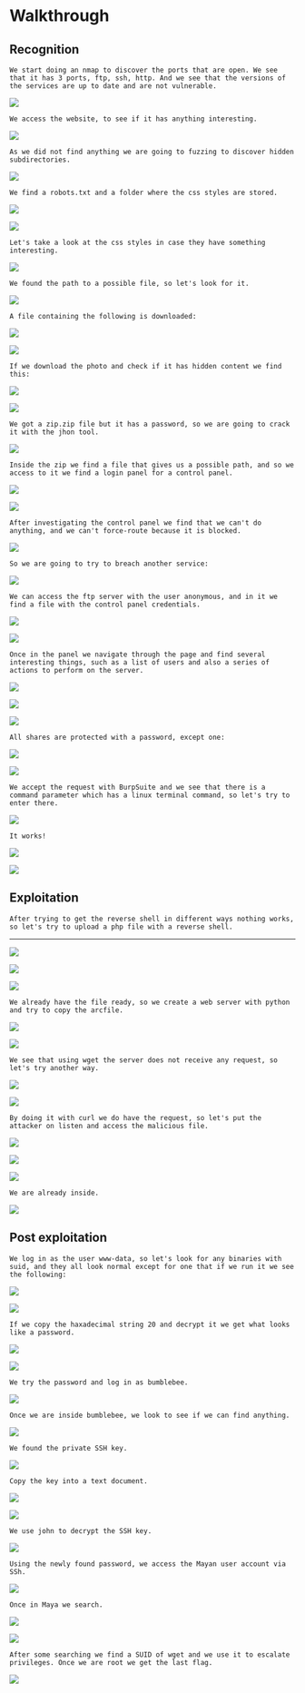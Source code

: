 # Walkthrough

## Recognition 

``We start doing an nmap to discover the ports that are open. We see that it has 3 ports, ftp, ssh, http. And we see that the versions of the services are up to date and are not vulnerable.``

![](/Assets/walkthrough/2024-03-07_18-19.png)

``We access the website, to see if it has anything interesting.``

![](/Assets/walkthrough/2024-03-07_18-21.png)

``As we did not find anything we are going to fuzzing to discover hidden subdirectories.``

![](/Assets/walkthrough/2024-03-07_18-26.png)

``We find a robots.txt and a folder where the css styles are stored.``

![](/Assets/walkthrough/2024-03-07_18-26_1.png)

![](/Assets/walkthrough/2024-03-07_18-27.png)

``Let's take a look at the css styles in case they have something interesting.``

![](/Assets/walkthrough/2024-03-07_18-28.png)

``We found the path to a possible file, so let's look for it.``

![](/Assets/walkthrough/2024-03-07_18-28_1.png)

``A file containing the following is downloaded:``

![](/Assets/walkthrough/2024-03-07_18-30.png)

![](/Assets/walkthrough/2024-03-07_18-34.png)

``If we download the photo and check if it has hidden content we find this:``

![](/Assets/walkthrough/2024-03-07_18-41.png)

![](/Assets/walkthrough/2024-03-07_18-42.png)

``We got a zip.zip file but it has a password, so we are going to crack it with the jhon tool.``

![](/Assets/walkthrough/2024-03-07_18-46.png)

``Inside the zip we find a file that gives us a possible path, and so we access to it we find a login panel for a control panel.``

![](/Assets/walkthrough/2024-03-07_18-48.png)

![](/Assets/walkthrough/2024-03-07_18-48_1.png)

``After investigating the control panel we find that we can't do anything, and we can't force-route because it is blocked.``

![](/Assets/login.jpg)

``So we are going to try to breach another service:``

![](/Assets/walkthrough/2024-03-07_18-56.png)

``We can access the ftp server with the user anonymous, and in it we find a file with the control panel credentials.``

![](/Assets/walkthrough/2024-03-07_18-57.png)

![](/Assets/walkthrough/2024-03-07_18-58.png)

``Once in the panel we navigate through the page and find several interesting things, such as a list of users and also a series of actions to perform on the server.``

![](/Assets/walkthrough/2024-03-07_18-58_1.png)

![](/Assets/walkthrough/2024-03-08_17-33.png)

![](/Assets/walkthrough/2024-03-08_17-33_1.png)

``All shares are protected with a password, except one:``

![](/Assets/walkthrough/2024-03-08_17-34.png)

![](/Assets/walkthrough/2024-03-08_17-34_1.png)

``We accept the request with BurpSuite and we see that there is a command parameter which has a linux terminal command, so let's try to enter there.``

![](/Assets/walkthrough/2024-03-08_17-36.png)

``It works!``

![](/Assets/walkthrough/2024-03-08_17-37.png)


![](/Assets/walkthrough/2024-03-08_17-39.png)

## Exploitation
``After trying to get the reverse shell in different ways nothing works, so let's try to upload a php file with a reverse shell.``

---

![](/Assets/walkthrough/2024-03-08_17-43.png)

![](/Assets/walkthrough/2024-03-08_17-43_1.png)

![](/Assets/walkthrough/2024-03-08_17-44.png)

``We already have the file ready, so we create a web server with python and try to copy the arcfile.``

![](/Assets/walkthrough/2024-03-08_17-51.png)

![](/Assets/walkthrough/2024-03-08_17-51_1.png)

``We see that using wget the server does not receive any request, so let's try another way.``

![](/Assets/walkthrough/2024-03-08_17-51_2.png)

![](/Assets/walkthrough/2024-03-08_17-52.png)

``By doing it with curl we do have the request, so let's put the attacker on listen and access the malicious file.``

![](/Assets/walkthrough/2024-03-08_17-53.png)

![](/Assets/walkthrough/2024-03-08_17-54.png)

![](/Assets/walkthrough/2024-03-08_17-54_1.png)

``We are already inside.``


![](/Assets/walkthrough/2024-03-08_17-55.png)

## Post exploitation

``We log in as the user www-data, so let's look for any binaries with suid, and they all look normal except for one that if we run it we see the following:``

![](/Assets/walkthrough/2024-03-08_18-02.png)

![](/Assets/walkthrough/2024-03-08_18-06.png)

``If we copy the haxadecimal string 20 and decrypt it we get what looks like a password.``

![](/Assets/walkthrough/2024-03-08_18-18.png)

![](/Assets/walkthrough/2024-03-08_18-22.png)

``We try the password and log in as bumblebee.``

![](/Assets/walkthrough/2024-03-08_18-23_1.png)

``Once we are inside bumblebee, we look to see if we can find anything.``

![](/Assets/walkthrough/2024-03-11_16-37.png)

``We found the private SSH key.``

![](/Assets/walkthrough/2024-03-11_16-38.png)

``Copy the key into a text document.``

![](/Assets/walkthrough/2024-03-11_16-41.png)

![](/Assets/walkthrough/2024-03-11_16-42.png)

``We use john to decrypt the SSH key.``

![](/Assets/walkthrough/2024-03-11_16-46.png)

``Using the newly found password, we access the Mayan user account via SSh.``

![](/Assets/walkthrough/2024-03-11_16-47.png)

``Once in Maya we search.``

![](/Assets/walkthrough/2024-03-11_17-09.png)

![](/Assets/walkthrough/2024-03-11_17-09_1.png)

``After some searching we find a SUID of wget and we use it to escalate privileges. Once we are root we get the last flag.``

![](/Assets/walkthrough/2024-03-11_17-10.png)
